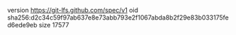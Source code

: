 version https://git-lfs.github.com/spec/v1
oid sha256:d2c34c59f97ab637e8e73abb793e2f1067abda8b2f29e83b033175fed6ede9eb
size 17577
